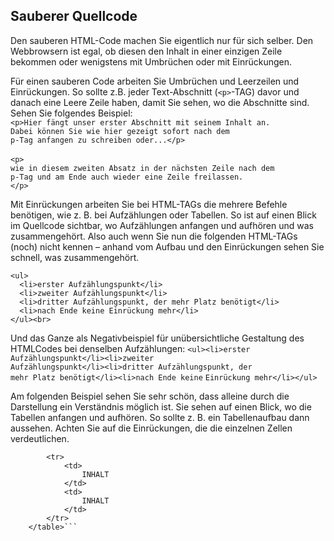 <!--include-start-->
## Sauberer Quellcode
Den sauberen HTML-Code machen Sie eigentlich nur für sich selber. Den Webbrowsern
ist egal, ob diesen den Inhalt in einer einzigen Zeile bekommen oder wenigstens mit Umbrüchen oder mit Einrückungen.

Für einen sauberen Code arbeiten Sie Umbrüchen und Leerzeilen und Einrückungen. So sollte z.B. jeder Text-Abschnitt (`<p>`-TAG) davor und danach eine Leere Zeile haben, damit Sie sehen, wo die Abschnitte sind. Sehen Sie folgendes Beispiel:<br>
	`<p>Hier fängt unser erster Abschnitt mit seinem Inhalt an.`<br>
	`Dabei können Sie wie hier gezeigt sofort nach dem`<br>
	`p-Tag anfangen zu schreiben oder...</p>`<br><br>
	`<p>`<br>
	`wie in diesem zweiten Absatz in der nächsten Zeile nach dem`<br>
	`p-Tag und am Ende auch wieder eine Zeile freilassen.`<br>
	`</p>`<br>
    
Mit Einrückungen arbeiten Sie bei HTML-TAGs die mehrere Befehle benötigen, wie z. B.
bei Aufzählungen oder Tabellen. So ist auf einen Blick im Quellcode sichtbar, wo Aufzählungen anfangen und aufhören und was zusammengehört. Also auch wenn Sie nun die folgenden HTML-TAGs (noch) nicht kennen – anhand vom Aufbau und den Einrückungen sehen Sie schnell, was zusammengehört.

	<ul>
 	  <li>erster Aufzählungspunkt</li>
	  <li>zweiter Aufzählungspunkt</li>
 	  <li>dritter Aufzählungspunkt, der mehr Platz benötigt</li>
 	  <li>nach Ende keine Einrückung mehr</li>
	</ul><br>
Und das Ganze als Negativbeispiel für unübersichtliche Gestaltung des HTMLCodes bei denselben Aufzählungen:
	`<ul><li>erster Aufzählungspunkt</li><li>zweiter`<br>
	`Aufzählungspunkt</li><li>dritter Aufzählungspunkt, der `<br>
	`mehr Platz benötigt</li><li>nach Ende keine`
	`Einrückung mehr</li></ul>`
    
Am folgenden Beispiel sehen Sie sehr schön, dass alleine durch die Darstellung ein Verständnis möglich ist. Sie sehen auf einen Blick, wo die Tabellen anfangen und aufhören.
So sollte z. B. ein Tabellenaufbau dann aussehen. Achten Sie auf die Einrückungen, die
die einzelnen Zellen verdeutlichen.

```	<table>
 		<tr>
 			<td>
 				INHALT
 			</td>
 			<td>
 				INHALT
 			</td>
 		</tr>
	</table>```